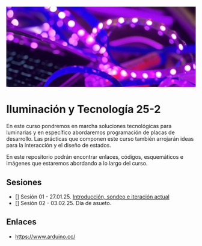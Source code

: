 ![banner](./img/banner.jpg)

# Iluminación y Tecnología 25-2

En este curso pondremos en marcha soluciones tecnológicas para luminarias y en específico abordaremos programación de placas de desarrollo. Las prácticas que componen este curso también arrojarán ideas para la interacción y el diseño de estados.

En este repositorio podrán encontrar enlaces, códigos, esquemáticos e imágenes que estaremos abordando a lo largo del curso. 

## Sesiones 

- [] Sesión 01 - 27.01.25. [Introducción, sondeo e iteración actual](./s01/s01.md)
- [] Sesión 02 - 03.02.25. Día de asueto. 

## Enlaces

- https://www.arduino.cc/
